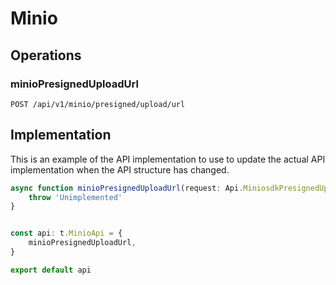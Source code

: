 # Minio


## Operations

### minioPresignedUploadUrl

```http
POST /api/v1/minio/presigned/upload/url
```


## Implementation

This is an example of the API implementation to use to update the actual API implementation
when the API structure has changed.

```typescript
async function minioPresignedUploadUrl(request: Api.MiniosdkPresignedUploadUrlRequest): Promise<t.MinioPresignedUploadUrlResponse> {
	throw 'Unimplemented'
}


const api: t.MinioApi = {
	minioPresignedUploadUrl,
}

export default api
```
